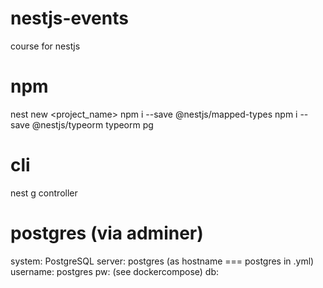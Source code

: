 # nestjs-events

course for nestjs

# npm

nest new <project_name>
npm i --save @nestjs/mapped-types
npm i --save @nestjs/typeorm typeorm pg

# cli

nest g controller <name>

# postgres (via adminer)

system: PostgreSQL
server: postgres (as hostname === postgres in .yml)
username: postgres
pw: (see dockercompose)
db: <nothing>
